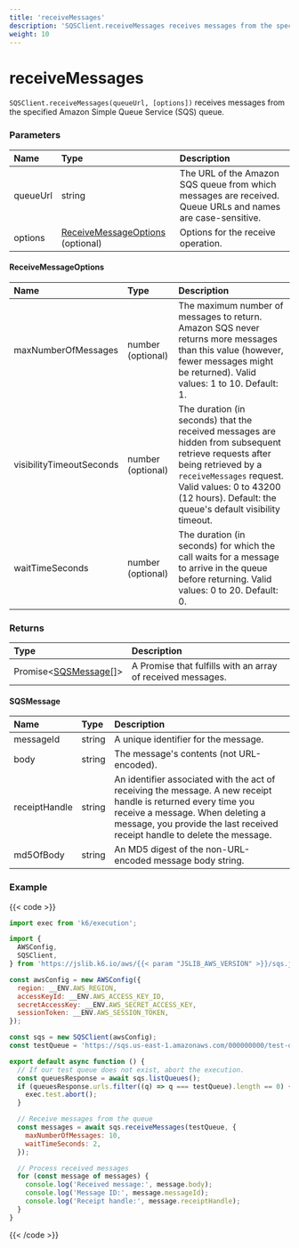 ```yaml
---
title: 'receiveMessages'
description: 'SQSClient.receiveMessages receives messages from the specified queue.'
weight: 10
---
```


# receiveMessages

`SQSClient.receiveMessages(queueUrl, [options])` receives messages from the specified Amazon Simple Queue Service (SQS) queue.

### Parameters

| Name     | Type                                                       | Description                                                                                                |
| :------- | :--------------------------------------------------------- | :--------------------------------------------------------------------------------------------------------- |
| queueUrl | string                                                     | The URL of the Amazon SQS queue from which messages are received. Queue URLs and names are case-sensitive. |
| options  | [ReceiveMessageOptions](#receivemessageoptions) (optional) | Options for the receive operation.                                                                         |

#### ReceiveMessageOptions

| Name                     | Type              | Description                                                                                                                                                                                                                                   |
| :----------------------- | :---------------- | :-------------------------------------------------------------------------------------------------------------------------------------------------------------------------------------------------------------------------------------------- |
| maxNumberOfMessages      | number (optional) | The maximum number of messages to return. Amazon SQS never returns more messages than this value (however, fewer messages might be returned). Valid values: 1 to 10. Default: 1.                                                              |
| visibilityTimeoutSeconds | number (optional) | The duration (in seconds) that the received messages are hidden from subsequent retrieve requests after being retrieved by a `receiveMessages` request. Valid values: 0 to 43200 (12 hours). Default: the queue's default visibility timeout. |
| waitTimeSeconds          | number (optional) | The duration (in seconds) for which the call waits for a message to arrive in the queue before returning. Valid values: 0 to 20. Default: 0.                                                                                                  |

### Returns

| Type                                 | Description                                                 |
| :----------------------------------- | :---------------------------------------------------------- |
| Promise<[SQSMessage[]](#sqsmessage)> | A Promise that fulfills with an array of received messages. |

#### SQSMessage

| Name          | Type   | Description                                                                                                                                                                                                                     |
| :------------ | :----- | :------------------------------------------------------------------------------------------------------------------------------------------------------------------------------------------------------------------------------ |
| messageId     | string | A unique identifier for the message.                                                                                                                                                                                            |
| body          | string | The message's contents (not URL-encoded).                                                                                                                                                                                       |
| receiptHandle | string | An identifier associated with the act of receiving the message. A new receipt handle is returned every time you receive a message. When deleting a message, you provide the last received receipt handle to delete the message. |
| md5OfBody     | string | An MD5 digest of the non-URL-encoded message body string.                                                                                                                                                                       |

### Example

{{< code >}}

<!-- md-k6:skip -->

```javascript
import exec from 'k6/execution';

import {
  AWSConfig,
  SQSClient,
} from 'https://jslib.k6.io/aws/{{< param "JSLIB_AWS_VERSION" >}}/sqs.js';

const awsConfig = new AWSConfig({
  region: __ENV.AWS_REGION,
  accessKeyId: __ENV.AWS_ACCESS_KEY_ID,
  secretAccessKey: __ENV.AWS_SECRET_ACCESS_KEY,
  sessionToken: __ENV.AWS_SESSION_TOKEN,
});

const sqs = new SQSClient(awsConfig);
const testQueue = 'https://sqs.us-east-1.amazonaws.com/000000000/test-queue';

export default async function () {
  // If our test queue does not exist, abort the execution.
  const queuesResponse = await sqs.listQueues();
  if (queuesResponse.urls.filter((q) => q === testQueue).length == 0) {
    exec.test.abort();
  }

  // Receive messages from the queue
  const messages = await sqs.receiveMessages(testQueue, {
    maxNumberOfMessages: 10,
    waitTimeSeconds: 2,
  });

  // Process received messages
  for (const message of messages) {
    console.log('Received message:', message.body);
    console.log('Message ID:', message.messageId);
    console.log('Receipt handle:', message.receiptHandle);
  }
}
```

{{< /code >}}
